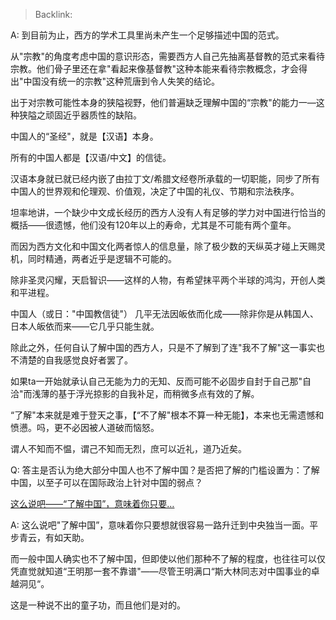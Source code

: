 > Backlink: 

A: 到目前为止，西方的学术工具里尚未产生一个足够描述中国的范式。

从"宗教"的角度考虑中国的意识形态，需要西方人自己先抽离基督教的范式来看待宗教。他们骨子里还在拿"看起来像基督教"这种本能来看待宗教概念，才会得出"中国没有统一的宗教"这种荒唐到令人失笑的结论。

出于对宗教可能性本身的狭隘视野，他们普遍缺乏理解中国的“宗教"的能力一—这种狭隘之顽固近乎器质性的缺陷。

中国人的“圣经"，就是【汉语】本身。

所有的中国人都是【汉语/中文】的信徒。

汉语本身就已就已经内嵌了由拉丁文/希腊文经卷所承载的一切职能，同步了所有中国人的世界观和伦理观、价值观，决定了中国的礼仪、节期和宗法秩序。

坦率地讲，一个缺少中文成长经历的西方人没有人有足够的学力对中国进行恰当的概括——很遗憾，他们没有120年以上的寿命，尤其是不可能有两个童年。

而因为西方文化和中国文化两者惊人的信息量，除了极少数的天纵英才碰上天赐灵机，同时精通，两者近乎是逻辑不可能的。

除非圣灵闪耀，天启智识——这样的人物，有希望抹平两个半球的鸿沟，开创人类和平进程。

中国人（或日："中国教信徒"） 几平无法因皈依而化成——除非你是从韩国人、日本人皈依而来——它几乎只能生就。

除此之外，任何自认了解中国的西方人，只是不了解到了连"我不了解"这一事实也不清楚的自我感觉良好者罢了。

如果ta一开始就承认自己无能为力的无知、反而可能不必固步自封于自己那"自洽"而浅薄的基于浮光掠影的自我补足，而稍微多点有效的了解。

“了解"本来就是难于登天之事，【“不了解"根本不算一种无能】，本来也无需遗憾和愤懑。吗，更不必因被人道破而恼怒。

谓人不知而不愠，谓己不知而无烈，庶可以近礼，道乃近矣。

Q: 答主是否认为绝大部分中国人也不了解中国？是否把了解的门槛设置为：了解中国，以至子可以在国际政治上针对中国的弱点？

[这么说吧——“了解中国”，意味着你只要…](https://www.zhihu.com/pin/1494992470778146816)

A: 这么说吧"了解中国”，意味着你只要想就很容易一路升迁到中央独当一面。平步青云，有如天助。

而一般中国人确实也不了解中国，但即使以他们那种不了解的程度，也往往可以仅凭直觉就知道“王明那一套不靠谱"——尽管王明满口“斯大林同志对中国事业的卓越洞见“。

这是一种说不出的童子功，而且他们是对的。
